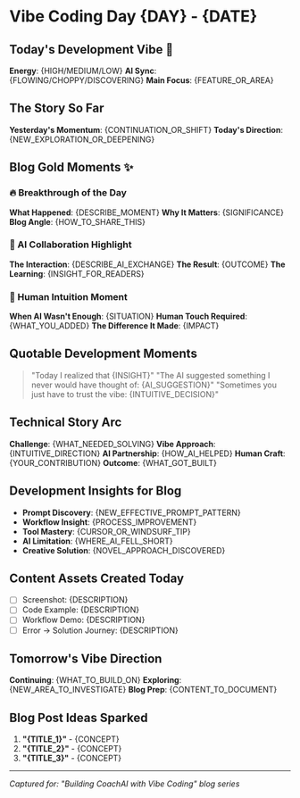 # Vibe Coding Day {DAY} - {DATE}

## Today's Development Vibe 🎯
**Energy**: {HIGH/MEDIUM/LOW}
**AI Sync**: {FLOWING/CHOPPY/DISCOVERING}
**Main Focus**: {FEATURE_OR_AREA}

## The Story So Far
**Yesterday's Momentum**: {CONTINUATION_OR_SHIFT}
**Today's Direction**: {NEW_EXPLORATION_OR_DEEPENING}

## Blog Gold Moments ✨

### 🔥 Breakthrough of the Day
**What Happened**: {DESCRIBE_MOMENT}
**Why It Matters**: {SIGNIFICANCE}
**Blog Angle**: {HOW_TO_SHARE_THIS}

### 🤖 AI Collaboration Highlight
**The Interaction**: {DESCRIBE_AI_EXCHANGE}
**The Result**: {OUTCOME}
**The Learning**: {INSIGHT_FOR_READERS}

### 🧠 Human Intuition Moment
**When AI Wasn't Enough**: {SITUATION}
**Human Touch Required**: {WHAT_YOU_ADDED}
**The Difference It Made**: {IMPACT}

## Quotable Development Moments
> "Today I realized that {INSIGHT}"
> "The AI suggested something I never would have thought of: {AI_SUGGESTION}"
> "Sometimes you just have to trust the vibe: {INTUITIVE_DECISION}"

## Technical Story Arc
**Challenge**: {WHAT_NEEDED_SOLVING}
**Vibe Approach**: {INTUITIVE_DIRECTION}
**AI Partnership**: {HOW_AI_HELPED}
**Human Craft**: {YOUR_CONTRIBUTION}
**Outcome**: {WHAT_GOT_BUILT}

## Development Insights for Blog
- **Prompt Discovery**: {NEW_EFFECTIVE_PROMPT_PATTERN}
- **Workflow Insight**: {PROCESS_IMPROVEMENT}
- **Tool Mastery**: {CURSOR_OR_WINDSURF_TIP}
- **AI Limitation**: {WHERE_AI_FELL_SHORT}
- **Creative Solution**: {NOVEL_APPROACH_DISCOVERED}

## Content Assets Created Today
- [ ] Screenshot: {DESCRIPTION}
- [ ] Code Example: {DESCRIPTION}
- [ ] Workflow Demo: {DESCRIPTION}
- [ ] Error → Solution Journey: {DESCRIPTION}

## Tomorrow's Vibe Direction
**Continuing**: {WHAT_TO_BUILD_ON}
**Exploring**: {NEW_AREA_TO_INVESTIGATE}
**Blog Prep**: {CONTENT_TO_DOCUMENT}

## Blog Post Ideas Sparked
1. **"{TITLE_1}"** - {CONCEPT}
2. **"{TITLE_2}"** - {CONCEPT}
3. **"{TITLE_3}"** - {CONCEPT}

---
*Captured for: "Building CoachAI with Vibe Coding" blog series* 